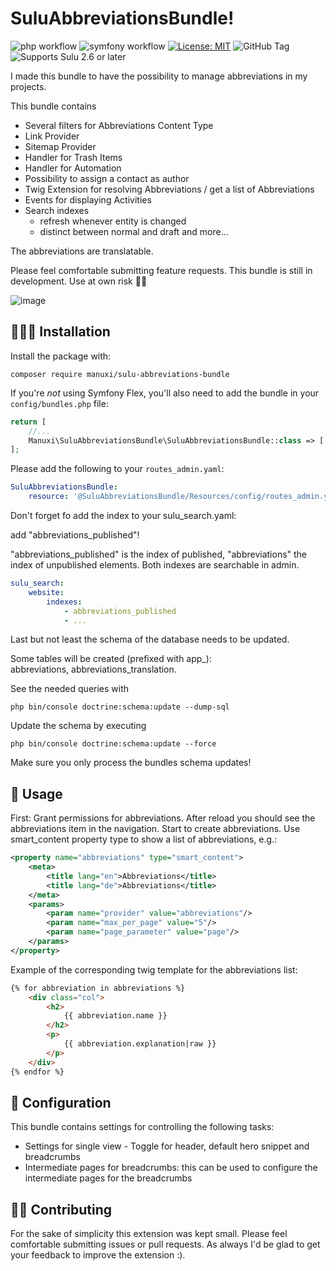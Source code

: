 # SuluAbbreviationsBundle!
![php workflow](https://github.com/manuxi/SuluAbbreviationsBundle/actions/workflows/php.yml/badge.svg)
![symfony workflow](https://github.com/manuxi/SuluAbbreviationsBundle/actions/workflows/symfony.yml/badge.svg)
[![License: MIT](https://img.shields.io/badge/License-MIT-yellow.svg)](https://github.com/manuxi/SuluAbbreviationsBundle/LICENSE)
![GitHub Tag](https://img.shields.io/github/v/tag/manuxi/SuluAbbreviationsBundle)
![Supports Sulu 2.6 or later](https://img.shields.io/badge/%20Sulu->=2.6-0088cc?color=00b2df)

I made this bundle to have the possibility to manage abbreviations in my projects.

This bundle contains
- Several filters for Abbreviations Content Type
- Link Provider
- Sitemap Provider
- Handler for Trash Items
- Handler for Automation
- Possibility to assign a contact as author
- Twig Extension for resolving Abbreviations / get a list of Abbreviations
- Events for displaying Activities
- Search indexes
    - refresh whenever entity is changed
    - distinct between normal and draft
and more...

The abbreviations are translatable.

Please feel comfortable submitting feature requests. 
This bundle is still in development. Use at own risk 🤞🏻

![image](https://github.com/user-attachments/assets/fbd68da1-710d-436c-bee2-9f83a7a8ca32)

## 👩🏻‍🏭 Installation
Install the package with:
```console
composer require manuxi/sulu-abbreviations-bundle
```
If you're *not* using Symfony Flex, you'll also
need to add the bundle in your `config/bundles.php` file:

```php
return [
    //...
    Manuxi\SuluAbbreviationsBundle\SuluAbbreviationsBundle::class => ['all' => true],
];
```
Please add the following to your `routes_admin.yaml`:
```yaml
SuluAbbreviationsBundle:
    resource: '@SuluAbbreviationsBundle/Resources/config/routes_admin.yaml'
```
Don't forget fo add the index to your sulu_search.yaml:

add "abbreviations_published"!

"abbreviations_published" is the index of published, "abbreviations" the index of unpublished elements. Both indexes are searchable in admin.
```yaml
sulu_search:
    website:
        indexes:
            - abbreviations_published
            - ...
``` 
Last but not least the schema of the database needs to be updated.  

Some tables will be created (prefixed with app_):  
abbreviations, abbreviations_translation.  

See the needed queries with
```
php bin/console doctrine:schema:update --dump-sql
```  
Update the schema by executing 
```
php bin/console doctrine:schema:update --force
```  

Make sure you only process the bundles schema updates!

## 🎣 Usage
First: Grant permissions for abbreviations. 
After reload you should see the abbreviations item in the navigation. 
Start to create abbreviations.
Use smart_content property type to show a list of abbreviations, e.g.:
```xml
<property name="abbreviations" type="smart_content">
    <meta>
        <title lang="en">Abbreviations</title>
        <title lang="de">Abbreviations</title>
    </meta>
    <params>
        <param name="provider" value="abbreviations"/>
        <param name="max_per_page" value="5"/>
        <param name="page_parameter" value="page"/>
    </params>
</property>
```
Example of the corresponding twig template for the abbreviations list:
```html
{% for abbreviation in abbreviations %}
    <div class="col">
        <h2>
            {{ abbreviation.name }}
        </h2>
        <p>
            {{ abbreviation.explanation|raw }}
        </p>
    </div>
{% endfor %}
```

## 🧶 Configuration
This bundle contains settings for controlling the following tasks:
- Settings for single view - Toggle for header, default hero snippet and breadcrumbs
- Intermediate pages for breadcrumbs: this can be used to configure the intermediate pages for the breadcrumbs

## 👩‍🍳 Contributing
For the sake of simplicity this extension was kept small.
Please feel comfortable submitting issues or pull requests. As always I'd be glad to get your feedback to improve the extension :).
